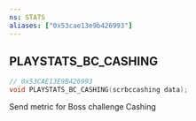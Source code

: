 ```yaml
---
ns: STATS
aliases: ["0x53cae13e9b426993"]
---
```

## PLAYSTATS_BC_CASHING

```c
// 0x53CAE13E9B426993
void PLAYSTATS_BC_CASHING(scrbccashing data);
```

Send metric for Boss challenge Cashing

